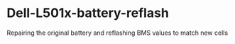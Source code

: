 # Dell-L501x-battery-reflash
Repairing the original battery and reflashing BMS values to match new cells

